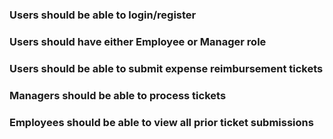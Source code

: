 ### Users should be able to login/register

### Users should have either Employee or Manager role

### Users should be able to submit expense reimbursement tickets

### Managers should be able to process tickets

### Employees should be able to view all prior ticket submissions
